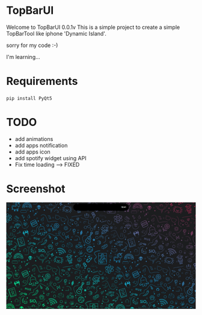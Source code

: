 # TopBarUI
Welcome to TopBarUI 0.0.1v
This is a simple project to create a simple TopBarTool
like iphone 'Dynamic Island'.

sorry for my code :-)

I'm learning...

# Requirements

`pip install PyQt5 `

# TODO
- add animations
- add apps notification
- add apps icon
- add spotify widget using API
- Fix time loading --> FIXED

# Screenshot
!['Error'](/screenshot/TopBarUI.jpg)
